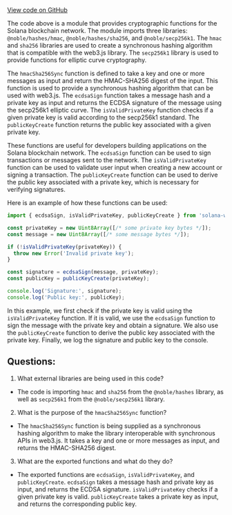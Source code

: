 [View code on GitHub](https://github.com/solana-labs/solana-web3.js/blob/master/packages/library-legacy/src/utils/secp256k1.ts)

The code above is a module that provides cryptographic functions for the Solana blockchain network. The module imports three libraries: `@noble/hashes/hmac`, `@noble/hashes/sha256`, and `@noble/secp256k1`. The `hmac` and `sha256` libraries are used to create a synchronous hashing algorithm that is compatible with the web3.js library. The `secp256k1` library is used to provide functions for elliptic curve cryptography.

The `hmacSha256Sync` function is defined to take a key and one or more messages as input and return the HMAC-SHA256 digest of the input. This function is used to provide a synchronous hashing algorithm that can be used with web3.js. The `ecdsaSign` function takes a message hash and a private key as input and returns the ECDSA signature of the message using the secp256k1 elliptic curve. The `isValidPrivateKey` function checks if a given private key is valid according to the secp256k1 standard. The `publicKeyCreate` function returns the public key associated with a given private key.

These functions are useful for developers building applications on the Solana blockchain network. The `ecdsaSign` function can be used to sign transactions or messages sent to the network. The `isValidPrivateKey` function can be used to validate user input when creating a new account or signing a transaction. The `publicKeyCreate` function can be used to derive the public key associated with a private key, which is necessary for verifying signatures.

Here is an example of how these functions can be used:

```javascript
import { ecdsaSign, isValidPrivateKey, publicKeyCreate } from 'solana-web3.js';

const privateKey = new Uint8Array([/* some private key bytes */]);
const message = new Uint8Array([/* some message bytes */]);

if (!isValidPrivateKey(privateKey)) {
  throw new Error('Invalid private key');
}

const signature = ecdsaSign(message, privateKey);
const publicKey = publicKeyCreate(privateKey);

console.log('Signature:', signature);
console.log('Public key:', publicKey);
```

In this example, we first check if the private key is valid using the `isValidPrivateKey` function. If it is valid, we use the `ecdsaSign` function to sign the message with the private key and obtain a signature. We also use the `publicKeyCreate` function to derive the public key associated with the private key. Finally, we log the signature and public key to the console.
## Questions: 
 1. What external libraries are being used in this code?
- The code is importing `hmac` and `sha256` from the `@noble/hashes` library, as well as `secp256k1` from the `@noble/secp256k1` library.

2. What is the purpose of the `hmacSha256Sync` function?
- The `hmacSha256Sync` function is being supplied as a synchronous hashing algorithm to make the library interoperable with synchronous APIs in web3.js. It takes a key and one or more messages as input, and returns the HMAC-SHA256 digest.

3. What are the exported functions and what do they do?
- The exported functions are `ecdsaSign`, `isValidPrivateKey`, and `publicKeyCreate`. `ecdsaSign` takes a message hash and private key as input, and returns the ECDSA signature. `isValidPrivateKey` checks if a given private key is valid. `publicKeyCreate` takes a private key as input, and returns the corresponding public key.